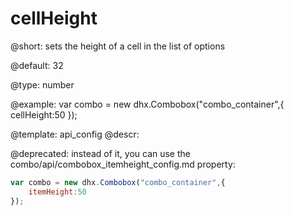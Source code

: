 cellHeight
=============

@short: 
sets the height of a cell in the list of options


@default:
32


@type: number

@example: 
var combo = new dhx.Combobox("combo_container",{
    cellHeight:50
});


@template:	api_config
@descr: 


@deprecated: instead of it, you can use the combo/api/combobox_itemheight_config.md property:

~~~js
var combo = new dhx.Combobox("combo_container",{
    itemHeight:50
});
~~~
